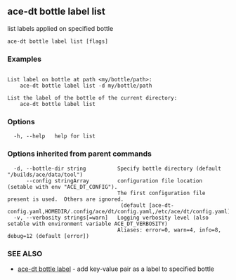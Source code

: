 ## ace-dt bottle label list

list labels applied on specified bottle

```
ace-dt bottle label list [flags]
```

### Examples

```

List label on bottle at path <my/bottle/path>:
	ace-dt bottle label list -d my/bottle/path

List the label of the bottle of the current directory:
	ace-dt bottle label list	

```

### Options

```
  -h, --help   help for list
```

### Options inherited from parent commands

```
  -d, --bottle-dir string          Specify bottle directory (default "/builds/ace/data/tool")
      --config stringArray         configuration file location (setable with env "ACE_DT_CONFIG").
                                   The first configuration file present is used.  Others are ignored.
                                    (default [ace-dt-config.yaml,HOMEDIR/.config/ace/dt/config.yaml,/etc/ace/dt/config.yaml])
  -v, --verbosity strings[=warn]   Logging verbosity level (also setable with environment variable ACE_DT_VERBOSITY)
                                   Aliases: error=0, warn=4, info=8, debug=12 (default [error])
```

### SEE ALSO

* [ace-dt bottle label](ace-dt_bottle_label.md)	 - add key-value pair as a label to specified bottle


